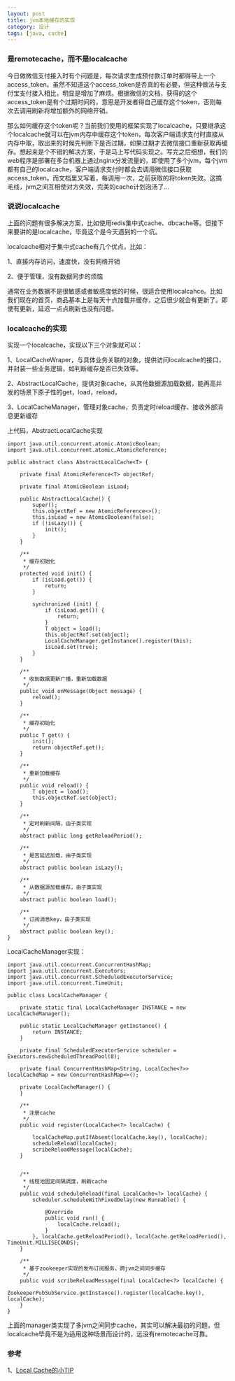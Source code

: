 ```yaml
---
layout: post
title: jvm本地缓存的实现
category: 设计
tags: [java, cache]
---
```


### 是remotecache，而不是localcache

今日做微信支付接入时有个问题是，每次请求生成预付款订单时都得带上一个access_token。虽然不知道这个access_token是否真的有必要，但这种做法与支付宝支付接入相比，明显是增加了麻烦。根据微信的文档，获得的这个access_token是有个过期时间的，意思是开发者得自己缓存这个token，否则每次去调用刷新将增加额外的网络开销。

那么如何缓存这个token呢？当前我们使用的框架实现了localcache，只要继承这个localcache就可以在jvm内存中缓存这个token，每次客户端请求支付时直接从内存中取，取出来的时候先判断下是否过期，如果过期才去微信接口重新获取再缓存。想起来是个不错的解决方案，于是马上写代码实现之。写完之后细想，我们的web程序是部署在多台机器上通过nginx分发流量的，即使用了多个jvm，每个jvm都有自己的localcache，客户端请求支付时都会去调用微信接口获取access_token。而文档里又写着，每调用一次，之前获取的将token失效。这搞毛线，jvm之间互相使对方失效，完美的cache计划泡汤了…

### 说说localcache

上面的问题有很多解决方案，比如使用redis集中式cache、dbcache等。但接下来要讲的是localcache，毕竟这个是今天遇到的一个坑。

localcache相对于集中式cache有几个优点，比如：

1、直接内存访问，速度快，没有网络开销

2、便于管理，没有数据同步的烦恼

通常在业务数据不是很敏感或者敏感度低的时候，很适合使用localcahce。比如我们现在的首页，商品基本上是每天十点加载并缓存，之后很少就会有更新了。即使有更新，延迟一点点刷新也没有问题。

### localcache的实现

实现一个localcache，实现以下三个对象就可以：

1、LocalCacheWraper，与具体业务关联的对象，提供访问localcache的接口，并封装一些业务逻辑，如判断缓存是否已失效等。

2、AbstractLocalCache，提供对象cache，从其他数据源加载数据，能再高并发的场景下原子性的get，load，reload，

3、LocalCacheManager，管理对象cache，负责定时reload缓存、接收外部消息更新缓存

上代码，AbstractLocalCache实现

    import java.util.concurrent.atomic.AtomicBoolean;
    import java.util.concurrent.atomic.AtomicReference;

    public abstract class AbstractLocalCache<T> {

        private final AtomicReference<T> objectRef;

        private final AtomicBoolean isLoad;

        public AbstractLocalCache() {
            super();
            this.objectRef = new AtomicReference<>();
            this.isLoad = new AtomicBoolean(false);
            if (!isLazy()) {
                init();
            }
        }

        /**
         * 缓存初始化
         */
        protected void init() {
            if (isLoad.get()) {
                return;
            }

            synchronized (init) {
                if (isLoad.get()) {
                    return;
                }
                T object = load();
                this.objectRef.set(object);
                LocalCacheManager.getInstance().register(this);
                isLoad.set(true);
            }
        }

        /**
         * 收到数据更新广播，重新加载数据
         */
        public void onMessage(Object message) {
            reload();
        }

        /**
         * 缓存初始化
         */
        public T get() {
            init();
            return objectRef.get();
        }

        /**
         * 重新加载缓存
         */
        public void reload() {
            T object = load();
            this.objectRef.set(object);
        }

        /**
         * 定时刷新间隔，由子类实现
         */
        abstract public long getReloadPeriod();

        /**
         * 是否延迟加载，由子类实现
         */
        abstract public boolean isLazy();

        /**
         * 从数据源加载缓存，由子类实现
         */
        abstract public boolean load();

        /**
         * 订阅消息key，由子类实现
         */
        abstract public boolean key();
    }

LocalCacheManager实现：

    import java.util.concurrent.ConcurrentHashMap;
    import java.util.concurrent.Executors;
    import java.util.concurrent.ScheduledExecutorService;
    import java.util.concurrent.TimeUnit;

    public class LocalCacheManager {

        private static final LocalCacheManager INSTANCE = new LocalCacheManager();

        public static LocalCacheManager getInstance() {
            return INSTANCE;
        }

        private final ScheduledExecutorService scheduler = Executors.newScheduledThreadPool(8);

        private final ConcurrentHashMap<String, LocalCache<?>> localCacheMap = new ConcurrentHashMap<>();

        private LocalCacheManager() {
        }

        /**
         * 注册cache
         */
        public void register(LocalCache<?> localCache) {

            localCacheMap.putIfAbsent(localCache.key(), localCache);
            scheduleReload(localCache);
            scribeReloadMessage(localCache);
        }


        /**
         * 线程池固定间隔调度，刷新cache
         */
        public void scheduleReload(final LocalCache<?> localCache) {
            scheduler.scheduleWithFixedDelay(new Runnable() {

                @Override
                public void run() {
                    localCache.reload();
                }
            }, localCache.getReloadPeriod(), localCache.getReloadPeriod(), TimeUnit.MILLISECONDS);
        }

        /**
         * 基于zookeeper实现的发布订阅服务，跨jvm之间同步缓存
         */
        public void scribeReloadMessage(final LocalCache<?> localCache) {
            ZookeeperPubSubService.getInstance().register(localCache.key(), localCache);
        }
    }

上面的manager类实现了多jvm之间同步cache，其实可以解决最初的问题，但localcache毕竟不是为适用这种场景而设计的，远没有remotecache可靠。

### 参考
1、[Local Cache的小TIP](http://blog.csdn.net/cenwenchu79/article/details/6076513)


